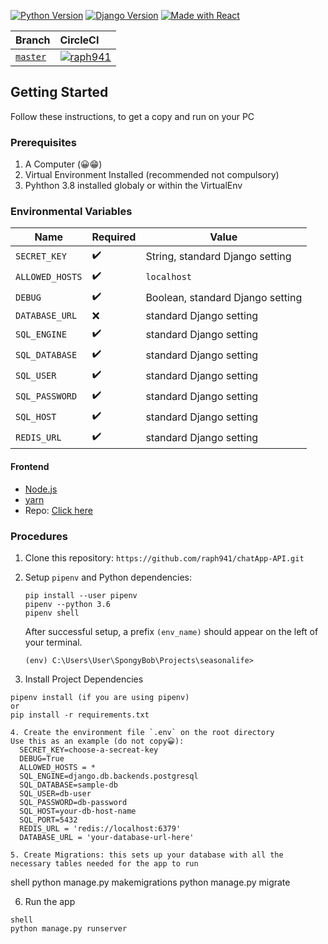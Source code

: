 [![Python Version](https://img.shields.io/badge/python-3.8-blue.svg)](https://www.python.org/)
[![Django Version](https://img.shields.io/badge/django%20versions-3.0-blue.svg)](https://www.djangoproject.com/)
[![Made with React](https://img.shields.io/badge/made%20with-React-orange.svg)](https://reactjs.org/)

| **Branch** | **CircleCI** |
|:-----------|:-------------|
| [`master`](https://github.com/raph941/chatApp-API/tree/master) | [![raph941](https://circleci.com/gh/raph941/chatApp-API.svg?style=svg)](https://app.circleci.com/pipelines/github/raph941/chatApp-API)


## Getting Started
Follow these instructions, to get a copy and run on your PC

### Prerequisites
1. A Computer (😀😁)
2. Virtual Environment Installed (recommended not compulsory)
3. Pyhthon 3.8 installed globaly or within the VirtualEnv


### Environmental Variables

| Name | Required | Value |
|------|----------|---------|
| `SECRET_KEY` | :heavy_check_mark: | String, standard Django setting |
| `ALLOWED_HOSTS` | :heavy_check_mark: | `localhost` |
| `DEBUG` | :heavy_check_mark: | Boolean, standard Django setting |
| `DATABASE_URL` | :x: | standard Django setting |
| `SQL_ENGINE` | :heavy_check_mark: | standard Django setting |
| `SQL_DATABASE` | :heavy_check_mark: | standard Django setting |
| `SQL_USER` | :heavy_check_mark: | standard Django setting |
| `SQL_PASSWORD` | :heavy_check_mark: | standard Django setting |
| `SQL_HOST` | :heavy_check_mark: | standard Django setting |
| `REDIS_URL` | :heavy_check_mark: | standard Django setting |

#### Frontend

- [Node.js](https://nodejs.org/en/download/)
- [yarn](https://yarnpkg.com/)
- Repo: [Click here](https://github.com/raph941/chatApp-FE)

### Procedures

1. Clone this repository: `https://github.com/raph941/chatApp-API.git`

2. Setup `pipenv` and Python dependencies:

   ```shell
   pip install --user pipenv
   pipenv --python 3.6
   pipenv shell
   ```

   After successful setup, a prefix `(env_name)` should appear on the left of your terminal.

   ```
   (env) C:\Users\User\SpongyBob\Projects\seasonalife> 
   ```
3. Install Project Dependencies
  ```shell
  pipenv install (if you are using pipenv)
  or
  pip install -r requirements.txt

4. Create the environment file `.env` on the root directory
  Use this as an example (do not copy😀):
    SECRET_KEY=choose-a-secreat-key
    DEBUG=True
    ALLOWED_HOSTS = *
    SQL_ENGINE=django.db.backends.postgresql
    SQL_DATABASE=sample-db
    SQL_USER=db-user
    SQL_PASSWORD=db-password
    SQL_HOST=your-db-host-name
    SQL_PORT=5432
    REDIS_URL = 'redis://localhost:6379'
    DATABASE_URL = 'your-database-url-here'
  
5. Create Migrations: this sets up your database with all the necessary tables needed for the app to run

```
shell
python manage.py makemigrations
python manage.py migrate

6. Run the app

```
shell
python manage.py runserver